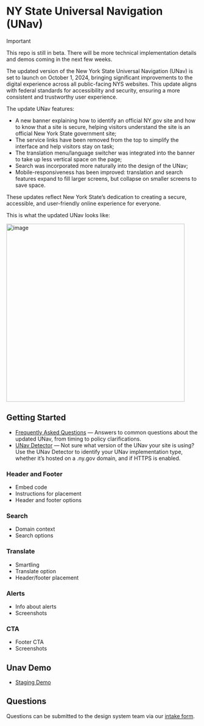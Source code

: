 # NY State Universal Navigation (UNav)

> [!IMPORTANT]  
> This repo is still in beta. There will be more technical implementation details and demos coming in the next few weeks.

The updated version of the New York State Universal Navigation (UNav) is set to launch on October 1, 2024, bringing significant improvements to the digital experience across all public-facing NYS websites. This update aligns with federal standards for accessibility and security, ensuring a more consistent and trustworthy user experience.

The update UNav features:

-	A new banner explaining how to identify an official NY.gov site and how to know that a site is secure, helping visitors understand the site is an official New York State government site;
-	The service links have been removed from the top to simplify the interface and help visitors stay on task;
-	The translation menu/language switcher was integrated into the banner to take up less vertical space on the page;
-	Search was incorporated more naturally into the design of the UNav;
-	Mobile-responsiveness has been improved: translation and search features expand to fill larger screens, but collapse on smaller screens to save space.

These updates reflect New York State’s dedication to creating a secure, accessible, and user-friendly online experience for everyone.

This is what the updated UNav looks like:

<img width="468" alt="image" src="https://github.com/user-attachments/assets/f1a1bd67-e250-4396-8607-c1be2cc15309"> 

## Getting Started

- [Frequently Asked Questions](https://bit.ly/unav-intake) — Answers to common questions about the updated UNav, from timing to policy clarifications.
- [UNav Detector](https://bit.ly/unav-check) — Not sure what version of the UNav your site is using? Use the UNav Detector to identify your UNav implementation type, whether it’s hosted on a .ny.gov domain, and if HTTPS is enabled.

### Header and Footer

- Embed code
- Instructions for placement
- Header and footer options

### Search

- Domain context
- Search options

### Translate

- Smartling
- Translate option
- Header/footer placement

### Alerts

- Info about alerts
- Screenshots

### CTA

- Footer CTA
- Screenshots

## Unav Demo
  
- [Staging Demo](https://unav24-stage.pages.dev/unav/tests/stage)

## Questions

Questions can be submitted to the design system team via our [intake form](https://bit.ly/unav-intake).
